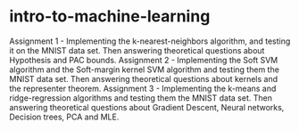 # intro-to-machine-learning
Assignment 1 - Implementing the k-nearest-neighbors algorithm, and testing it on the MNIST data set. Then answering theoretical questions about Hypothesis and PAC bounds.
Assignment 2 - Implementing the Soft SVM algorithm and the Soft-margin kernel SVM algorithm and testing them the MNIST data set. Then answering theoretical questions about kernels and the representer theorem.
Assignment 3 - Implementing the k-means and ridge-regression algorithms and testing them the MNIST data set. Then answering theoretical questions about Gradient Descent, Neural networks, Decision trees, PCA and MLE.
